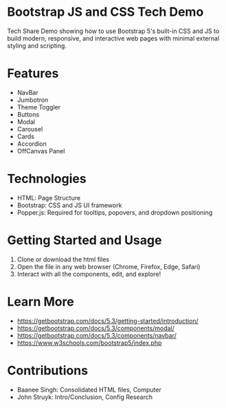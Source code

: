 # Bootstrap JS and CSS Tech Demo

Tech Share Demo showing how to use Bootstrap 5's built-in CSS and JS to build modern, responsive, and interactive web pages with minimal external styling and scripting. 

# Features 
- NavBar
- Jumbotron
- Theme Toggler
- Buttons
- Modal
- Carousel
- Cards
- Accordion
- OffCanvas Panel

# Technologies 
- HTML: Page Structure
- Bootstrap: CSS and JS UI framework
- Popper.js: Required for tooltips, popovers, and dropdown positioning

# Getting Started and Usage 
1. Clone or download the html files
2. Open the file in any web browser (Chrome, Firefox, Edge, Safari)
3. Interact with all the components, edit, and explore!

# Learn More
- https://getbootstrap.com/docs/5.3/getting-started/introduction/
- https://getbootstrap.com/docs/5.3/components/modal/
- https://getbootstrap.com/docs/5.3/components/navbar/
- https://www.w3schools.com/bootstrap5/index.php

# Contributions
- Baanee Singh: Consolidated HTML files, Computer
- John Struyk: Intro/Conclusion, Config Research
